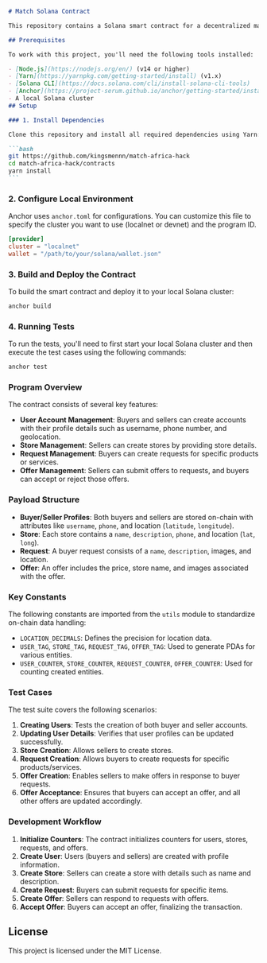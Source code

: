 
````markdown
# Match Solana Contract

This repository contains a Solana smart contract for a decentralized marketplace built with Anchor. The contract allows users to create buyer/seller profiles, create stores and requests, and submit or accept offers.

## Prerequisites

To work with this project, you'll need the following tools installed:

- [Node.js](https://nodejs.org/en/) (v14 or higher)
- [Yarn](https://yarnpkg.com/getting-started/install) (v1.x)
- [Solana CLI](https://docs.solana.com/cli/install-solana-cli-tools)
- [Anchor](https://project-serum.github.io/anchor/getting-started/installation.html)
- A local Solana cluster
## Setup

### 1. Install Dependencies

Clone this repository and install all required dependencies using Yarn:

```bash
git https://github.com/kingsmennn/match-africa-hack
cd match-africa-hack/contracts
yarn install
```
````

### 2. Configure Local Environment

Anchor uses `anchor.toml` for configurations. You can customize this file to specify the cluster you want to use (localnet or devnet) and the program ID.

```toml
[provider]
cluster = "localnet"
wallet = "/path/to/your/solana/wallet.json"
```

### 3. Build and Deploy the Contract

To build the smart contract and deploy it to your local Solana cluster:

```bash
anchor build
```

### 4. Running Tests

To run the tests, you'll need to first start your local Solana cluster and then execute the test cases using the following commands:

```bash
anchor test
```

### Program Overview

The contract consists of several key features:

- **User Account Management**: Buyers and sellers can create accounts with their profile details such as username, phone number, and geolocation.
- **Store Management**: Sellers can create stores by providing store details.
- **Request Management**: Buyers can create requests for specific products or services.
- **Offer Management**: Sellers can submit offers to requests, and buyers can accept or reject those offers.

### Payload Structure

- **Buyer/Seller Profiles**: Both buyers and sellers are stored on-chain with attributes like `username`, `phone`, and location (`latitude`, `longitude`).
- **Store**: Each store contains a `name`, `description`, `phone`, and location (`lat`, `long`).
- **Request**: A buyer request consists of a `name`, `description`, images, and location.
- **Offer**: An offer includes the price, store name, and images associated with the offer.

### Key Constants

The following constants are imported from the `utils` module to standardize on-chain data handling:

- `LOCATION_DECIMALS`: Defines the precision for location data.
- `USER_TAG`, `STORE_TAG`, `REQUEST_TAG`, `OFFER_TAG`: Used to generate PDAs for various entities.
- `USER_COUNTER`, `STORE_COUNTER`, `REQUEST_COUNTER`, `OFFER_COUNTER`: Used for counting created entities.

### Test Cases

The test suite covers the following scenarios:

1. **Creating Users**: Tests the creation of both buyer and seller accounts.
2. **Updating User Details**: Verifies that user profiles can be updated successfully.
3. **Store Creation**: Allows sellers to create stores.
4. **Request Creation**: Allows buyers to create requests for specific products/services.
5. **Offer Creation**: Enables sellers to make offers in response to buyer requests.
6. **Offer Acceptance**: Ensures that buyers can accept an offer, and all other offers are updated accordingly.

### Development Workflow

1. **Initialize Counters**: The contract initializes counters for users, stores, requests, and offers.
2. **Create User**: Users (buyers and sellers) are created with profile information.
3. **Create Store**: Sellers can create a store with details such as name and description.
4. **Create Request**: Buyers can submit requests for specific items.
5. **Create Offer**: Sellers can respond to requests with offers.
6. **Accept Offer**: Buyers can accept an offer, finalizing the transaction.


## License

This project is licensed under the MIT License.

